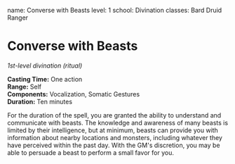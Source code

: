 name: Converse with Beasts
level: 1
school: Divination
classes: Bard
         Druid
         Ranger

# Converse with Beasts 
_1st-level divination (ritual)_ 

**Casting Time:** One action    
**Range:** Self    
**Components:** Vocalization, Somatic Gestures    
**Duration:** Ten minutes 

For the duration of the spell, you are granted the ability to understand and communicate with beasts. The knowledge and awareness of many beasts is limited by their intelligence, but at minimum, beasts can provide you with information about nearby locations and monsters, including whatever they have perceived within the past day. With the GM's discretion, you may be able to persuade a beast to perform a small favor for you. 
